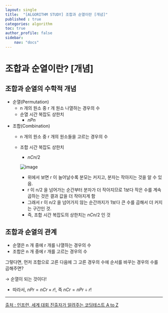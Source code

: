 ```yaml
---
layout: single
title:  "[ALGORITHM STUDY] 조합과 순열이란 [개념]"
published : true
categories: algorithm
toc: true
author_profile: false
sidebar:
    nav: "docs"
---
```


# 조합과 순열이란? [개념]

## 조합과 순열의 수학적 개념

- 순열(Permutation)
    - n 개의 원소 중 r 개 원소 나열하는 경우의 수
    - 순열 시간 복잡도 상한치
        - $nPn$
- 조합(Combination)
    - n 개의 원소 중 r 개의 원소들을 고르는 경우의 수
    - 조합 시간 복잡도 상한치
        - $nCn/2$
        
        ![image]({{site.url}}/images/2025-01-02-algorithm(12)/image.png)
        
        - 위에서 보면 r 이 늘어날수록 분모는 커지고, 분자는 작아지는 것을 알 수 있음.
        - r 이 n/2 을 넘어가는 순간부터 분자가 더 작아지므로 1보다 작은 수를 계속 곱하는 것은 결과 값을 더 작아지게 함
        - 그래서 r 이 n/2 을 넘어가지 않는 순간까지가 1보다 큰 수를 곱해서 더 커지는 구간인 것.
        - 즉, 조합 시간 복잡도의 상한치는 $nCn/2$ 인 것

## 조합과 순열의 관계

- 순열은 n 개 중에 r 개를 나열하는 경우의 수
- 조합은 n 개 중에 r 개를 고르는 경우의 수

그렇다면, 먼저 조합으로 고른 다음에 그 고른 경우의 수에 순서를 바꾸는 경우의 수를 곱해주면?

→ 순열이 되는 것이다!

- 따라서, $nPr = nCr\times r!$, 즉 $nCr = nPr \div r!$

---

[출처 : 인프런, 세계 대회 진출자가 알려주는 코딩테스트 A to Z](https://www.inflearn.com/course/%EC%84%B8%EA%B3%84%EB%8C%80%ED%9A%8C-%EC%BD%94%EB%94%A9%ED%85%8C%EC%8A%A4%ED%8A%B8-%ED%8C%8C%EC%9D%B4%EC%8D%AC)
